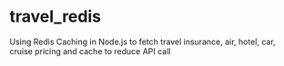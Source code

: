 # travel_redis
Using Redis Caching in Node.js to fetch travel insurance, air, hotel, car, cruise pricing and cache to reduce API call

